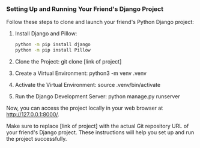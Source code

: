 ### Setting Up and Running Your Friend's Django Project

Follow these steps to clone and launch your friend's Python Django project:

1. Install Django and Pillow:

   ```bash
   python -m pip install django
   python -m pip install Pillow

   ```

2. Clone the Project:
   git clone [link of project]

3. Create a Virtual Environment:
   python3 -m venv .venv

4. Activate the Virtual Environment:
   source .venv/bin/activate

5. Run the Django Development Server:
   python manage.py runserver

Now, you can access the project locally in your web browser at http://127.0.0.1:8000/.

Make sure to replace [link of project] with the actual Git repository URL of your friend's Django project. These instructions will help you set up and run the project successfully.
